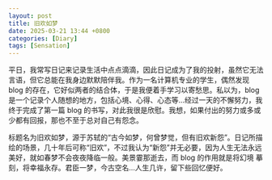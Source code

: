 ```yaml
---
layout: post
title: 旧欢如梦
date: 2025-03-21 13:44 +0800
categories: [Diary]
tags: [Sensation]
---
```


平日，我常写日记来记录生活中点点滴滴，因此日记成为了我的投射，虽然它无法言语，但它总能在我身边默默陪伴我。作为一名计算机专业的学生，偶然发现 blog 的存在，它好似两者的结合体，于是我便着手学习以寄愁思。私以为，blog
是一个记录个人随想的地方，包括心境、心得、心态等...经过一天的不懈努力，我终于完成了第一篇 blog 的书写，对此我很是欣慰。我想，如果付出的努力或多或少都有回报，那也不至于总对自己有怨念。

标题名为旧欢如梦，源于苏轼的“古今如梦，何曾梦觉，但有旧欢新怨”。日记所描绘的场景，几十年后可称“旧欢”，不过我认为“新怨”并无必要，因为人生无法永远美好，就如春梦不会夜夜降临一般。美景霎那逝去，而 blog 的作用就是将幻境
摹刻，将幸福永存。君臣一梦，今古空名...人生几许，留下些回忆便好。
